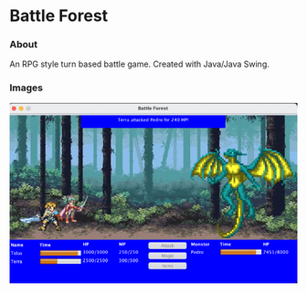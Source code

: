 # Battle Forest

### About

An RPG style turn based battle game. Created with Java/Java Swing.

### Images

![screenshot](assets/screenshot.png)

